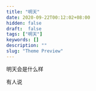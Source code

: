 ```yaml
---
title: "明天"
date: 2020-09-22T00:12:02+08:00
hidden: false
draft:  false
tags: ["明天"]
keywords: []
description: ""
slug: "Theme Preview"
---
```


明天会是什么样

有人说